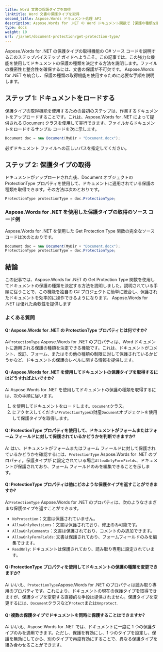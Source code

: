 ```yaml
---
title: Word 文書の保護タイプを取得
linktitle: Word 文書の保護タイプを取得
second_title: Aspose.Words ドキュメント処理 API
description: Aspose.Words for .NET の Word ドキュメント関数で [保護の種類を取得] を使用して、ドキュメントの保護の種類を決定する方法を説明します。
type: docs
weight: 10
url: /ja/net/document-protection/get-protection-type/
---
```

Aspose.Words for .NET の保護タイプの取得機能の C# ソース コードを説明するこのステップバイステップ ガイドへようこそ。この記事では、この強力な機能を使用してドキュメントの保護の種類を決定する方法を説明します。ファイルの機密性と整合性を確保するには、文書の保護が不可欠です。 Aspose.Words for .NET を統合し、保護の種類の取得機能を使用するために必要な手順を説明します。

## ステップ 1: ドキュメントをロードする

保護タイプの取得機能を使用するための最初のステップは、作業するドキュメントをアップロードすることです。これは、Aspose.Words for .NET によって提供される Document クラスを使用して実行できます。ファイルからドキュメントをロードするサンプル コードを次に示します。

```csharp
Document doc = new Document(MyDir + "Document.docx");
```

必ずドキュメント ファイルへの正しいパスを指定してください。

## ステップ 2: 保護タイプの取得

ドキュメントがアップロードされた後、Document オブジェクトの ProtectionType プロパティを使用して、ドキュメントに適用されている保護の種類を取得できます。その方法は次のとおりです。

```csharp
ProtectionType protectionType = doc.ProtectionType;
```

### Aspose.Words for .NET を使用した保護タイプの取得のソース コード例

Aspose.Words for .NET を使用した Get Protection Type 関数の完全なソース コードは次のとおりです。

```csharp
Document doc = new Document(MyDir + "Document.docx");
ProtectionType protectionType = doc.ProtectionType;
```

## 結論

この記事では、Aspose.Words for .NET の Get Protection Type 関数を使用してドキュメントの保護の種類を決定する方法を説明しました。説明されている手順に従うことで、この機能を独自の C# プロジェクトに簡単に統合し、保護されたドキュメントを効率的に操作できるようになります。 Aspose.Words for .NET は優れた柔軟性を提供します

### よくある質問

#### Q: Aspose.Words for .NET の ProtectionType プロパティとは何ですか?

 A:`ProtectionType` Aspose.Words for .NET のプロパティは、Word ドキュメントに適用される保護の種類を決定できる機能です。これは、ドキュメントがコメント、改訂、フォーム、またはその他の種類の制限に対して保護されているかどうかなど、ドキュメントの保護のレベルに関する情報を提供します。

#### Q: Aspose.Words for .NET を使用してドキュメントの保護タイプを取得するにはどうすればよいですか?

A: Aspose.Words for .NET を使用してドキュメントの保護の種類を取得するには、次の手順に従います。
1. を使用してドキュメントをロードします。`Document`クラス。
2. にアクセスしてください`ProtectionType`の財産`Document`オブジェクトを使用して保護タイプを取得します。

#### Q: ProtectionType プロパティを使用して、ドキュメントがフォームまたはフォーム フィールドに対して保護されているかどうかを判断できますか?

 A: はい、ドキュメントがフォームまたはフォーム フィールドに対して保護されているかどうかを確認するには、`ProtectionType` Aspose.Words for .NET のプロパティ。保護タイプが に設定されている場合`AllowOnlyFormFields`、ドキュメントが保護されており、フォーム フィールドのみを編集できることを示します。

#### Q: ProtectionType プロパティは他にどのような保護タイプを返すことができますか?

 A:`ProtectionType` Aspose.Words for .NET のプロパティは、次のようなさまざまな保護タイプを返すことができます。
- `NoProtection`：文書は保護されていません。
- `AllowOnlyRevisions`：文書は保護されており、修正のみ可能です。
- `AllowOnlyComments`：文書は保護されており、コメントのみ追加できます。
- `AllowOnlyFormFields`: 文書は保護されており、フォームフィールドのみを編集できます。
- `ReadOnly`: ドキュメントは保護されており、読み取り専用に設定されています。

#### Q: ProtectionType プロパティを使用してドキュメントの保護の種類を変更できますか?

 A: いいえ、`ProtectionType`Aspose.Words for .NET のプロパティは読み取り専用のプロパティです。これにより、ドキュメントの現在の保護タイプを取得できますが、保護タイプを変更する直接的な手段は提供されません。保護タイプを変更するには、`Document`クラスなど`Protect`または`Unprotect`.

#### Q: 複数の保護タイプでドキュメントを同時に保護することはできますか?

A: いいえ、Aspose.Words for .NET では、ドキュメントに一度に 1 つの保護タイプのみを適用できます。ただし、保護を有効にし、1 つのタイプを設定し、保護を無効にしてから、別のタイプで再度有効にすることで、異なる保護タイプを組み合わせることができます。

